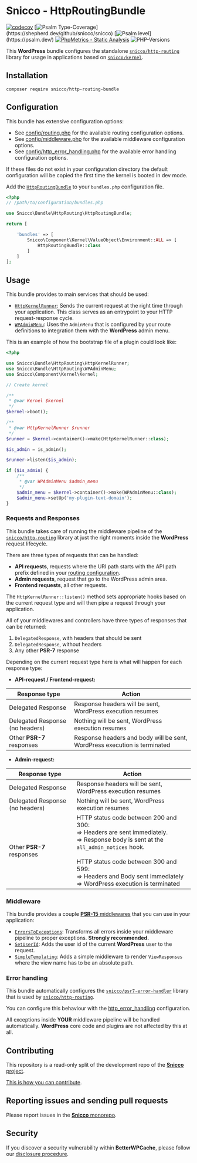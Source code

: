 # Snicco - HttpRoutingBundle

[![codecov](https://img.shields.io/badge/Coverage-100%25-success
)](https://codecov.io/gh/snicco/snicco)
[![Psalm Type-Coverage](https://shepherd.dev/github/snicco/snicco/coverage.svg?)](https://shepherd.dev/github/snicco/snicco)
[![Psalm level](https://shepherd.dev/github/snicco/snicco/level.svg?)](https://psalm.dev/)
[![PhpMetrics - Static Analysis](https://img.shields.io/badge/PhpMetrics-Static_Analysis-2ea44f)](https://snicco.github.io/snicco/phpmetrics/HttpRoutingBundle/index.html)
![PHP-Versions](https://img.shields.io/badge/PHP-%5E7.4%7C%5E8.0%7C%5E8.1-blue)

This **WordPress** bundle configures the standalone [`snicco/http-routing`](https://github.com/snicco/http-routing)
library for usage in applications based on [`snicco/kernel`](https://github.com/snicco/kernel).

## Installation

```shell
composer require snicco/http-routing-bundle
```

## Configuration

This bundle has extensive configuration options:

- See [config/routing.php](config/routing.php) for the available routing configuration options.
- See [config/middleware.php](config/middleware.php) for the available middleware configuration options.
- See [config/http_error_handling.php](config/http_error_handling.php) for the available error handling configuration
  options.

If these files do not exist in your configuration directory the default configuration will be copied the first time the
kernel is booted in dev mode.

Add the [`HttpRoutingBundle`](src/HttpRoutingBundle.php) to your `bundles.php` configuration file.

```php
<?php
// /path/to/configuration/bundles.php

use Snicco\Bundle\HttpRouting\HttpRoutingBundle;

return [

    'bundles' => [
        Snicco\Component\Kernel\ValueObject\Environment::ALL => [
            HttpRoutingBundle::class
        ]
    ]
];
```

## Usage

This bundle provides to main services that should be used:

- [`HttpKernelRunner`](src/HttpKernelRunner.php): Sends the current request at the right time through your application.
  This class serves as an entrypoint to your HTTP request-response cycle.
- [`WPAdminMenu`](src/WPAdminMenu.php): Uses the `AdminMenu` that is configured by your route definitions to integration
  them with the **WordPress** admin menu.

This is an example of how the bootstrap file of a plugin could look like:

```php
<?php

use Snicco\Bundle\HttpRouting\HttpKernelRunner;
use Snicco\Bundle\HttpRouting\WPAdminMenu;
use Snicco\Component\Kernel\Kernel;

// Create kernel

/**
 * @var Kernel $kernel
 */
$kernel->boot();

/**
 * @var HttpKernelRunner $runner
 */
$runner = $kernel->container()->make(HttpKernelRunner::class);

$is_admin = is_admin();

$runner->listen($is_admin);

if ($is_admin) {
    /**
     * @var WPAdminMenu $admin_menu
     */
    $admin_menu = $kernel->container()->make(WPAdminMenu::class);
    $admin_menu->setUp('my-plugin-text-domain');
}
```

### Requests and Responses

This bundle takes care of running the middleware pipeline of
the [`snicco/http-routing`](https://github.com/snicco/http-routing) library at just the right moments inside the
**WordPress** request lifecycle.

There are three types of requests that can be handled:

- **API requests**, requests where the URI path starts with the API path prefix defined in your [routing configuration](config/routing.php).
- **Admin requests**, request that go to the WordPress admin area.
- **Frontend requests**, all other requests.

The `HttpKernelRunner::listen()` method sets appropriate hooks based on the current request type and will then pipe a
request through your application.

All of your middlewares and controllers have three types of responses that can be returned:

1. `DelegatedResponse`, with headers that should be sent
2. `DelegatedResponse`, without headers
3. Any other **PSR-7** response

Depending on the current request type here is what will happen for each response type:

- **API-request / Frontend-request:**

| Response type                   | Action                                                                    |
|---------------------------------|---------------------------------------------------------------------------|
| Delegated Response              | Response headers will be sent, WordPress execution resumes                |
| Delegated Response (no headers) | Nothing will be sent, WordPress execution resumes                         |
| Other **PSR-7** responses       | Response headers and body will be sent, WordPress execution is terminated |

- **Admin-request:**

| Response type                   | Action                                                                                                                                                                                                                                                                       |
|---------------------------------|------------------------------------------------------------------------------------------------------------------------------------------------------------------------------------------------------------------------------------------------------------------------------|
| Delegated Response              | Response headers will be sent, WordPress execution resumes                                                                                                                                                                                                                   |
| Delegated Response (no headers) | Nothing will be sent, WordPress execution resumes                                                                                                                                                                                                                            |
| Other **PSR-7** responses       | HTTP status code between 200 and 300: <br/>=> Headers are sent immediately. <br/>=> Response body is sent at the `all_admin_notices` hook.<br/><br/>HTTP status code between 300 and 599:<br/> => Headers and Body sent immediately<br/>=> WordPress execution is terminated |

### Middleware

This bundle provides a couple [**PSR-15** middlewares](src/Middleware) that you can use in your application:

- [`ErrorsToExceptions`](src/Middleware/ErrorsToExceptions.php): Transforms all errors inside your middleware pipeline to proper exceptions. **Strongly recommended.**
- [`SetUserId`](src/Middleware/SetUserId.php): Adds the user id of the current **WordPress** user to the request.
- [`SimpleTemplating`](src/Middleware/SimpleTemplating.php): Adds a simple middleware to render `ViewResponses` where the view name has to be an absolute path.

### Error handling

This bundle automatically configures the [`snicco/psr7-error-handler`](https://github.com/snicco/psr7-error-handler) library that is used by [`snicco/http-routing`](https://github.com/snicco/http-routing).

You can configure this behaviour with the [http_error_handling](config/http_error_handling.php) configuration.

All exceptions inside **YOUR** middleware pipeline will be handled automatically. **WordPress** core code and plugins are not affected by this at all.

## Contributing

This repository is a read-only split of the development repo of the
[**Snicco** project](https://github.com/snicco/snicco).

[This is how you can contribute](https://github.com/snicco/snicco/blob/master/CONTRIBUTING.md).

## Reporting issues and sending pull requests

Please report issues in the
[**Snicco** monorepo](https://github.com/snicco/snicco/blob/master/CONTRIBUTING.md##using-the-issue-tracker).

## Security

If you discover a security vulnerability within **BetterWPCache**, please follow
our [disclosure procedure](https://github.com/snicco/snicco/blob/master/SECURITY.md).
